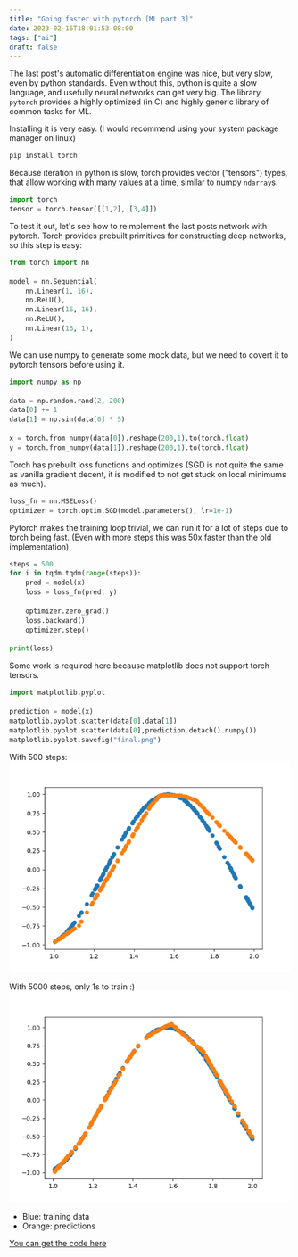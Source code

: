```yaml
---
title: "Going faster with pytorch [ML part 3]"
date: 2023-02-16T18:01:53-08:00
tags: ["ai"]
draft: false
---
```


The last post's automatic differentiation engine was nice, but very slow, even by python standards.
Even without this, python is quite a slow language, and usefully neural networks can get very big.
The library `pytorch` provides a highly optimized (in C) and highly generic library of common tasks for ML.


Installing it is very easy. (I would recommend using your system package manager on linux)

```sh
pip install torch
```

Because iteration in python is slow, torch provides vector ("tensors") types, that allow working with many values at a time, similar to numpy `ndarray`s.

```py
import torch
tensor = torch.tensor([[1,2], [3,4]])
```

To test it out, let's see how to reimplement the last posts network with pytorch.
Torch provides prebuilt primitives for constructing deep networks, so this step is easy:

```py
from torch import nn

model = nn.Sequential(
    nn.Linear(1, 16),
    nn.ReLU(),
    nn.Linear(16, 16),
    nn.ReLU(),
    nn.Linear(16, 1),
)
```

We can use numpy to generate some mock data, but we need to covert it to pytorch tensors before using it.

```py
import numpy as np

data = np.random.rand(2, 200)
data[0] += 1
data[1] = np.sin(data[0] * 5)

x = torch.from_numpy(data[0]).reshape(200,1).to(torch.float)
y = torch.from_numpy(data[1]).reshape(200,1).to(torch.float)
```

Torch has prebuilt loss functions and optimizes (SGD is not quite the same as vanilla gradient decent, it is modified to not get stuck on local minimums as much). 

```py
loss_fn = nn.MSELoss()
optimizer = torch.optim.SGD(model.parameters(), lr=1e-1)
```

Pytorch makes the training loop trivial, we can run it for a lot of steps due to torch being fast. (Even with more steps this was 50x faster than the old implementation)

```py
steps = 500
for i in tqdm.tqdm(range(steps)):
    pred = model(x)
    loss = loss_fn(pred, y)

    optimizer.zero_grad()
    loss.backward()
    optimizer.step()

print(loss)
```

Some work is required here because matplotlib does not support torch tensors.

```py
import matplotlib.pyplot

prediction = model(x)
matplotlib.pyplot.scatter(data[0],data[1])
matplotlib.pyplot.scatter(data[0],prediction.detach().numpy())
matplotlib.pyplot.savefig("final.png")
```

With 500 steps:
![](final.png)

With 5000 steps, only 1s to train :)
![](final2.png)

- Blue: training data
- Orange: predictions

[You can get the code here](ml3.py)
